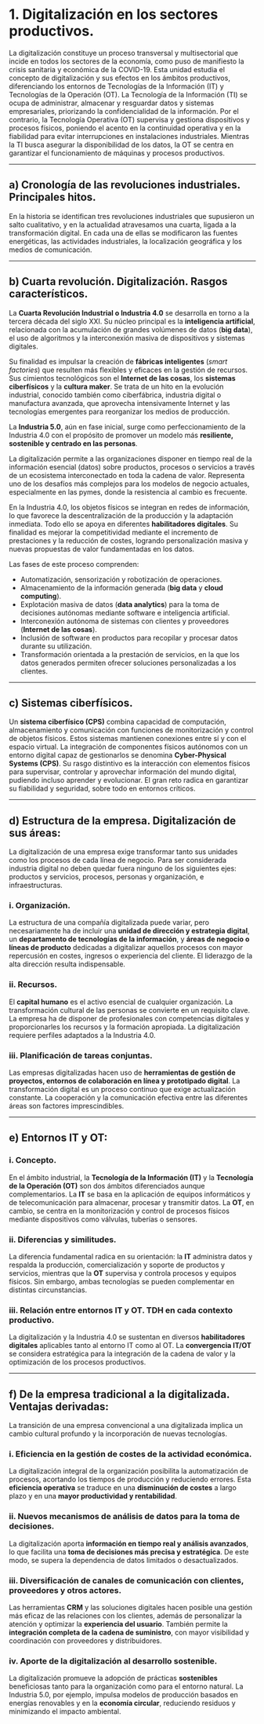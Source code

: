 # 1. Digitalización en los sectores productivos.

La digitalización constituye un proceso transversal y multisectorial que incide en todos los sectores de la economía, como puso de manifiesto la crisis sanitaria y económica de la COVID-19. Esta unidad estudia el concepto de digitalización y sus efectos en los ámbitos productivos, diferenciando los entornos de Tecnologías de la Información (IT) y Tecnologías de la Operación (OT). La Tecnología de la Información (TI) se ocupa de administrar, almacenar y resguardar datos y sistemas empresariales, priorizando la confidencialidad de la información. Por el contrario, la Tecnología Operativa (OT) supervisa y gestiona dispositivos y procesos físicos, poniendo el acento en la continuidad operativa y en la fiabilidad para evitar interrupciones en instalaciones industriales. Mientras la TI busca asegurar la disponibilidad de los datos, la OT se centra en garantizar el funcionamiento de máquinas y procesos productivos.

---

## a) Cronología de las revoluciones industriales. Principales hitos.

En la historia se identifican tres revoluciones industriales que supusieron un salto cualitativo, y en la actualidad atravesamos una cuarta, ligada a la transformación digital. En cada una de ellas se modificaron las fuentes energéticas, las actividades industriales, la localización geográfica y los medios de comunicación.

---

## b) Cuarta revolución. Digitalización. Rasgos característicos.

La **Cuarta Revolución Industrial o Industria 4.0** se desarrolla en torno a la tercera década del siglo XXI. Su núcleo principal es la **inteligencia artificial**, relacionada con la acumulación de grandes volúmenes de datos (**big data**), el uso de algoritmos y la interconexión masiva de dispositivos y sistemas digitales.

Su finalidad es impulsar la creación de **fábricas inteligentes** (*smart factories*) que resulten más flexibles y eficaces en la gestión de recursos. Sus cimientos tecnológicos son el **Internet de las cosas**, los **sistemas ciberfísicos** y la **cultura maker**. Se trata de un hito en la evolución industrial, conocido también como ciberfábrica, industria digital o manufactura avanzada, que aprovecha intensivamente Internet y las tecnologías emergentes para reorganizar los medios de producción.

La **Industria 5.0**, aún en fase inicial, surge como perfeccionamiento de la Industria 4.0 con el propósito de promover un modelo más **resiliente, sostenible y centrado en las personas**.

La digitalización permite a las organizaciones disponer en tiempo real de la información esencial (datos) sobre productos, procesos o servicios a través de un ecosistema interconectado en toda la cadena de valor. Representa uno de los desafíos más complejos para los modelos de negocio actuales, especialmente en las pymes, donde la resistencia al cambio es frecuente.

En la Industria 4.0, los objetos físicos se integran en redes de información, lo que favorece la descentralización de la producción y la adaptación inmediata. Todo ello se apoya en diferentes **habilitadores digitales**. Su finalidad es mejorar la competitividad mediante el incremento de prestaciones y la reducción de costes, logrando personalización masiva y nuevas propuestas de valor fundamentadas en los datos.

Las fases de este proceso comprenden:
* Automatización, sensorización y robotización de operaciones.
* Almacenamiento de la información generada (**big data** y **cloud computing**).
* Explotación masiva de datos (**data analytics**) para la toma de decisiones autónomas mediante software e inteligencia artificial.
* Interconexión autónoma de sistemas con clientes y proveedores (**Internet de las cosas**).
* Inclusión de software en productos para recopilar y procesar datos durante su utilización.
* Transformación orientada a la prestación de servicios, en la que los datos generados permiten ofrecer soluciones personalizadas a los clientes.

---

## c) Sistemas ciberfísicos.

Un **sistema ciberfísico (CPS)** combina capacidad de computación, almacenamiento y comunicación con funciones de monitorización y control de objetos físicos. Estos sistemas mantienen conexiones entre sí y con el espacio virtual. La integración de componentes físicos autónomos con un entorno digital capaz de gestionarlos se denomina **Cyber-Physical Systems (CPS)**. Su rasgo distintivo es la interacción con elementos físicos para supervisar, controlar y aprovechar información del mundo digital, pudiendo incluso aprender y evolucionar. El gran reto radica en garantizar su fiabilidad y seguridad, sobre todo en entornos críticos.

---

## d) Estructura de la empresa. Digitalización de sus áreas:

La digitalización de una empresa exige transformar tanto sus unidades como los procesos de cada línea de negocio. Para ser considerada industria digital no deben quedar fuera ninguno de los siguientes ejes: productos y servicios, procesos, personas y organización, e infraestructuras.

### i. Organización.
La estructura de una compañía digitalizada puede variar, pero necesariamente ha de incluir una **unidad de dirección y estrategia digital**, un **departamento de tecnologías de la información**, y **áreas de negocio o líneas de producto** dedicadas a digitalizar aquellos procesos con mayor repercusión en costes, ingresos o experiencia del cliente. El liderazgo de la alta dirección resulta indispensable.

### ii. Recursos.
El **capital humano** es el activo esencial de cualquier organización. La transformación cultural de las personas se convierte en un requisito clave. La empresa ha de disponer de profesionales con competencias digitales y proporcionarles los recursos y la formación apropiada. La digitalización requiere perfiles adaptados a la Industria 4.0.

### iii. Planificación de tareas conjuntas.
Las empresas digitalizadas hacen uso de **herramientas de gestión de proyectos, entornos de colaboración en línea y prototipado digital**. La transformación digital es un proceso continuo que exige actualización constante. La cooperación y la comunicación efectiva entre las diferentes áreas son factores imprescindibles.

---

## e) Entornos IT y OT:

### i. Concepto.
En el ámbito industrial, la **Tecnología de la Información (IT)** y la **Tecnología de la Operación (OT)** son dos ámbitos diferenciados aunque complementarios. La **IT** se basa en la aplicación de equipos informáticos y de telecomunicación para almacenar, procesar y transmitir datos. La **OT**, en cambio, se centra en la monitorización y control de procesos físicos mediante dispositivos como válvulas, tuberías o sensores.

### ii. Diferencias y similitudes.
La diferencia fundamental radica en su orientación: la **IT** administra datos y respalda la producción, comercialización y soporte de productos y servicios, mientras que la **OT** supervisa y controla procesos y equipos físicos. Sin embargo, ambas tecnologías se pueden complementar en distintas circunstancias.

### iii. Relación entre entornos IT y OT. TDH en cada contexto productivo.
La digitalización y la Industria 4.0 se sustentan en diversos **habilitadores digitales** aplicables tanto al entorno IT como al OT. La **convergencia IT/OT** se considera estratégica para la integración de la cadena de valor y la optimización de los procesos productivos.

---

## f) De la empresa tradicional a la digitalizada. Ventajas derivadas:

La transición de una empresa convencional a una digitalizada implica un cambio cultural profundo y la incorporación de nuevas tecnologías.

### i. Eficiencia en la gestión de costes de la actividad económica.
La digitalización integral de la organización posibilita la automatización de procesos, acortando los tiempos de producción y reduciendo errores. Esta **eficiencia operativa** se traduce en una **disminución de costes** a largo plazo y en una **mayor productividad y rentabilidad**.

### ii. Nuevos mecanismos de análisis de datos para la toma de decisiones.
La digitalización aporta **información en tiempo real y análisis avanzados**, lo que facilita una **toma de decisiones más precisa y estratégica**. De este modo, se supera la dependencia de datos limitados o desactualizados.

### iii. Diversificación de canales de comunicación con clientes, proveedores y otros actores.
Las herramientas **CRM** y las soluciones digitales hacen posible una gestión más eficaz de las relaciones con los clientes, además de personalizar la atención y optimizar la **experiencia del usuario**. También permite la **integración completa de la cadena de suministro**, con mayor visibilidad y coordinación con proveedores y distribuidores.

### iv. Aporte de la digitalización al desarrollo sostenible.
La digitalización promueve la adopción de prácticas **sostenibles** beneficiosas tanto para la organización como para el entorno natural. La Industria 5.0, por ejemplo, impulsa modelos de producción basados en energías renovables y en la **economía circular**, reduciendo residuos y minimizando el impacto ambiental.

